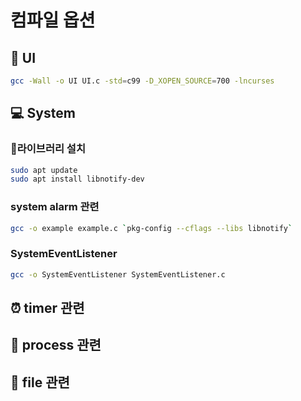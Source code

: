# 컴파일 옵션
## 🎨 UI
```bash
gcc -Wall -o UI UI.c -std=c99 -D_XOPEN_SOURCE=700 -lncurses
```
## 💻 System
### 📖라이브러리 설치
```bash
sudo apt update
sudo apt install libnotify-dev
```

### system alarm 관련
```bash
gcc -o example example.c `pkg-config --cflags --libs libnotify`
```
### SystemEventListener
```bash
gcc -o SystemEventListener SystemEventListener.c
```

## ⏰ timer 관련

## 🏃 process 관련

## 📁 file 관련

